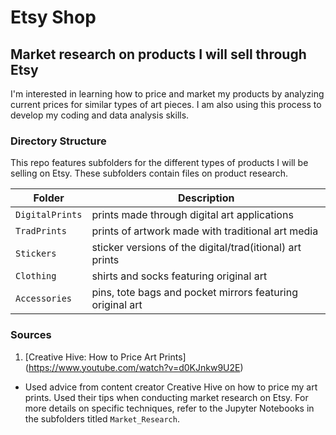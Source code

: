 # Etsy Shop 

## Market research on products I will sell through Etsy

I'm interested in learning how to price and market my products by analyzing current prices for similar types of art pieces. I am also using this process to develop my coding and data analysis skills. 

### Directory Structure

This repo features subfolders for the different types of products I will be selling on Etsy. These subfolders contain files on product research.

| Folder | Description |
|-----|-----|
| `DigitalPrints`  | prints made through digital art applications |
| `TradPrints`  | prints of artwork made with traditional art media |
| `Stickers`  | sticker versions of the digital/trad(itional) art prints |
| `Clothing`  | shirts and socks featuring original art |
| `Accessories`  | pins, tote bags and pocket mirrors featuring original art |

### Sources

1. [Creative Hive: How to Price Art Prints] (https://www.youtube.com/watch?v=d0KJnkw9U2E)

* Used advice from content creator Creative Hive on how to price my art prints. Used their tips when conducting market research on Etsy. For more details on specific techniques, refer to the Jupyter Notebooks in the subfolders titled `Market_Research`.
